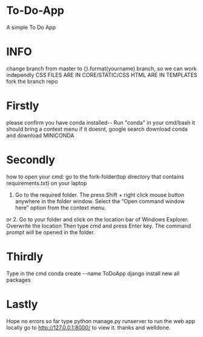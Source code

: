 # To-Do-App
A simple To Do App

# INFO
change branch from master to {}.format(yourname) branch, so we can work independly
CSS FILES ARE IN CORE/STATIC/CSS
HTML ARE IN TEMPLATES
fork the branch repo

# Firstly
please confirm you have conda installed-- Run "conda" in your cmd/bash it should bring a context menu
if it doesnt, google search download conda and download MINICONDA

# Secondly
how to open your cmd:
go to the fork-folder(top directory that contains requirements.txt) on your laptop

1. Go to the required folder.
The press Shift + right click mouse button anywhere in the folder window.
Select the “Open command window here” option from the context menu.

or
2. Go to your folder and click on the location bar of Windows Explorer.
Overwrite the location Then type cmd and press Enter key.
The command prompt will be opened in the folder.

# Thirdly
Type in the cmd
conda create --name ToDoApp django
install new all packages

# Lastly
Hope no errors so far
type python manage.py runserver to run the web app locally
go to http://127.0.0.1:8000/ to view it.
thanks and welldone.
